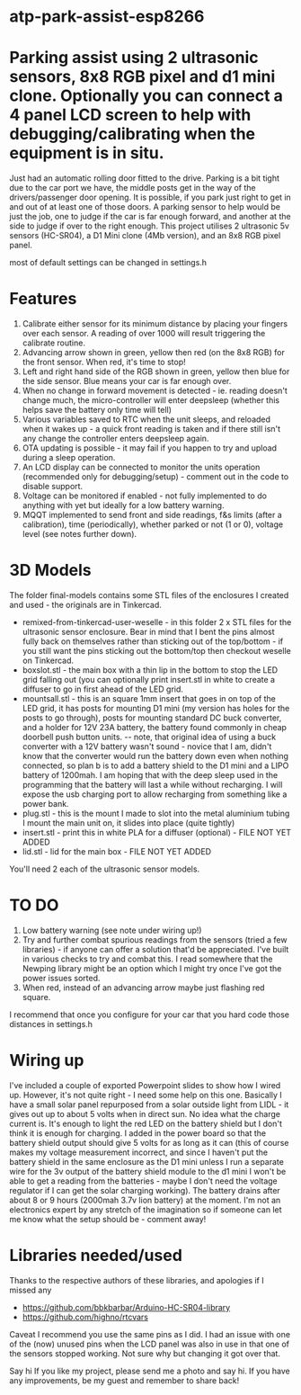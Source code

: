 # atp-park-assist-esp8266
Parking assist using 2 ultrasonic sensors, 8x8 RGB pixel and d1 mini clone. Optionally you can connect a 4 panel LCD screen to help with debugging/calibrating when the equipment is in situ.
===========================
Just had an automatic rolling door fitted to the drive. Parking is a bit tight due to the car port we have, the middle posts get in the way of the drivers/passenger door opening. It is possible, if you park just right to get in and out of at least one of those doors. A parking sensor to help would be just the job, one to judge if the car is far enough forward, and another at the side to judge if over to the right enough. This project utilises 2 ultrasonic 5v sensors (HC-SR04), a D1 Mini clone (4Mb version), and an 8x8 RGB pixel panel.

most of default settings can be changed in settings.h

Features
========

1. Calibrate either sensor for its minimum distance by placing your fingers over each sensor. A reading of over 1000 will result triggering the calibrate routine.
2. Advancing arrow shown in green, yellow then red (on the 8x8 RGB) for the front sensor. When red, it's time to stop!
3. Left and right hand side of the RGB shown in green, yellow then blue for the side sensor. Blue means your car is far enough over.
4. When no change in forward movement is detected - ie. reading doesn't change much, the micro-controller will enter deepsleep (whether this helps save the battery only time will tell)
5. Various variables saved to RTC when the unit sleeps, and reloaded when it wakes up - a quick front reading is taken and if there still isn't any change the controller enters deepsleep again.
6. OTA updating is possible - it may fail if you happen to try and upload during a sleep operation.
7. An LCD display can be connected to monitor the units operation (recommended only for debugging/setup) - comment out in the code to disable support.
8. Voltage can be monitored if enabled - not fully implemented to do anything with yet but ideally for a low battery warning.
9. MQQT implemented to send front and side readings, f&s limits (after a calibration), time (periodically), whether parked or not (1 or 0), voltage level (see notes further down). 

3D Models
=========
The folder final-models contains some STL files of the enclosures I created and used - the originals are in Tinkercad. 
* remixed-from-tinkercad-user-weselle - in this folder 2 x STL files for the ultrasonic sensor enclosure. Bear in mind that I bent the pins almost fully back on themselves rather than sticking out of the top/bottom - if you still want the pins sticking out the bottom/top then checkout weselle on Tinkercad.
* boxslot.stl - the main box with a thin lip in the bottom to stop the LED grid falling out (you can optionally print insert.stl in white to create a diffuser to go in first ahead of the LED grid.
* mountsall.stl - this is an square 1mm insert that goes in on top of the LED grid, it has posts for mounting D1 mini (my version has holes for the posts to go through), posts for mounting standard DC buck converter, and a holder for 12V 23A battery, the battery found commonly in cheap doorbell push button units.
-- note, that original idea of using a buck converter with a 12V battery wasn't sound - novice that I am, didn't know that the converter would run the battery down even when nothing connected, so plan b is to add a battery shield to the D1 mini and a LIPO battery of 1200mah. I am hoping that with the deep sleep used in the programming that the battery will last a while without recharging. I will expose the usb charging port to allow recharging from something like a power bank.
* plug.stl - this is the mount I made to slot into the metal aluminium tubing I mount the main unit on, it slides into place (quite tightly)
* insert.stl - print this in white PLA for a diffuser (optional) - FILE NOT YET ADDED
* lid.stl - lid for the main box - FILE NOT YET ADDED

You'll need 2 each of the ultrasonic sensor models.

TO DO
=====

1. Low battery warning (see note under wiring up!)
2. Try and further combat spurious readings from the sensors (tried a few libraries) - if anyone can offer a solution that'd be appreciated. I've built in various checks to try and combat this. I read somewhere that the Newping library might be an option which I might try once I've got the power issues sorted.
3. When red, instead of an advancing arrow maybe just flashing red square.

I recommend that once you configure for your car that you hard code those distances in settings.h

Wiring up
=========
I've included a couple of exported Powerpoint slides to show how I wired up. However, it's not quite right - I need some help on this one. Basically I have a small solar panel repurposed from a solar outside light from LIDL - it gives out up to about 5 volts when in direct sun. No idea what the charge current is. It's enough to light the red LED on the battery shield but I don't think it is enough for charging.
I added in the power board so that the battery shield output should give 5 volts for as long as it can (this of course makes my voltage measurement incorrect, and since I haven't put the battery shield in the same enclosure as the D1 mini unless I run a separate wire for the 3v output of the battery shield module to the d1 mini I won't be able to get a reading from the batteries - maybe I don't need the voltage regulator if I can get the solar charging working). The battery drains after about 8 or 9 hours (2000mah 3.7v lion battery) at the moment.
I'm not an electronics expert by any stretch of the imagination so if someone can let me know what the setup should be - comment away!

Libraries needed/used
=====================

Thanks to the respective authors of these libraries, and apologies if I missed any

* https://github.com/bbkbarbar/Arduino-HC-SR04-library
* https://github.com/highno/rtcvars


Caveat
I recommend you use the same pins as I did. I had an issue with one of the (now) unused pins when the LCD panel was also in use in that one of the sensors stopped working. Not sure why but changing it got over that.

Say hi
If you like my project, please send me a photo and say hi. If you have any improvements, be my guest and remember to share back!
